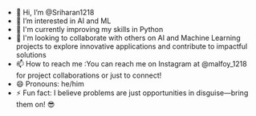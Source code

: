 - 👋 Hi, I’m @Sriharan1218
- 👀 I’m interested in AI and ML
- 🌱 I'm currently improving my skills in Python
- 💞️ I'm looking to collaborate with others on AI and Machine Learning projects to explore innovative applications and contribute to impactful solutions
- 📫 How to reach me :You can reach me on Instagram at @malfoy_1218 for project collaborations or just to connect!
- 😄 Pronouns: he/him
- ⚡ Fun fact: I believe problems are just opportunities in disguise—bring them on! 😎

<!---
Sriharan1218/Sriharan1218 is a ✨ special ✨ repository because its `README.md` (this file) appears on your GitHub profile.
You can click the Preview link to take a look at your changes.
--->
